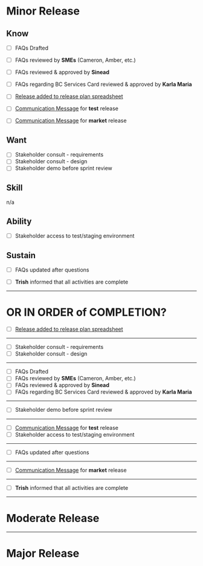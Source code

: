 # Minor Release

## Know
- [ ] FAQs Drafted
- [ ] FAQs reviewed by **SMEs** (Cameron, Amber, etc.)
- [ ] FAQs reviewed & approved by **Sinead**
- [ ] FAQs regarding BC Services Card reviewed & approved by **Karla Maria**

- [ ] [Release added to release plan spreadsheet](https://citz.sp.gov.bc.ca/sites/SBC/REG/Projects/MVSM/_layouts/15/WopiFrame.aspx?sourcedoc={C40CBB6E-9F6A-43CE-877D-B9DCA3280EC3}&file=Registries%20Modernization%20Release%20Plan%20w%20Features.xlsx&action=def)

- [ ] [Communication Message](https://citz.sp.gov.bc.ca/sites/SBC/REG/Projects/MVSM/_layouts/15/WopiFrame.aspx?sourcedoc={E8A83D3C-7DC6-46C9-82FA-27FAE2D0BEAD}&file=Release%20%26%20Project%20Communications.docx&action=default) for **test** release
- [ ] [Communication Message](https://citz.sp.gov.bc.ca/sites/SBC/REG/Projects/MVSM/_layouts/15/WopiFrame.aspx?sourcedoc={E8A83D3C-7DC6-46C9-82FA-27FAE2D0BEAD}&file=Release%20%26%20Project%20Communications.docx&action=default) for **market** release 

## Want
- [ ] Stakeholder consult - requirements
- [ ] Stakeholder consult - design
- [ ] Stakeholder demo before sprint review

## Skill
n/a

## Ability
- [ ] Stakeholder access to test/staging environment

## Sustain
- [ ] FAQs updated after questions


- [ ] **Trish** informed that all activities are complete

-----
# OR IN ORDER of COMPLETION?
 
- [ ] [Release added to release plan spreadsheet](https://citz.sp.gov.bc.ca/sites/SBC/REG/Projects/MVSM/_layouts/15/WopiFrame.aspx?sourcedoc={C40CBB6E-9F6A-43CE-877D-B9DCA3280EC3}&file=Registries%20Modernization%20Release%20Plan%20w%20Features.xlsx&action=def)
---
- [ ] Stakeholder consult - requirements
- [ ] Stakeholder consult - design
---
- [ ] FAQs Drafted
- [ ] FAQs reviewed by **SMEs** (Cameron, Amber, etc.)
- [ ] FAQs reviewed & approved by **Sinead**
- [ ] FAQs regarding BC Services Card reviewed & approved by **Karla Maria**
---
- [ ] Stakeholder demo before sprint review
---
- [ ] [Communication Message](https://citz.sp.gov.bc.ca/sites/SBC/REG/Projects/MVSM/_layouts/15/WopiFrame.aspx?sourcedoc={E8A83D3C-7DC6-46C9-82FA-27FAE2D0BEAD}&file=Release%20%26%20Project%20Communications.docx&action=default) for **test** release
- [ ] Stakeholder access to test/staging environment
---
- [ ] FAQs updated after questions
---
- [ ] [Communication Message](https://citz.sp.gov.bc.ca/sites/SBC/REG/Projects/MVSM/_layouts/15/WopiFrame.aspx?sourcedoc={E8A83D3C-7DC6-46C9-82FA-27FAE2D0BEAD}&file=Release%20%26%20Project%20Communications.docx&action=default) for **market** release 
---
- [ ] **Trish** informed that all activities are complete


-----
# Moderate Release



-----
# Major Release

